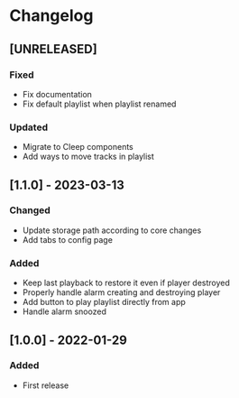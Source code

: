 # Changelog

## [UNRELEASED]
### Fixed
- Fix documentation
- Fix default playlist when playlist renamed

### Updated
- Migrate to Cleep components
- Add ways to move tracks in playlist

## [1.1.0] - 2023-03-13
### Changed
- Update storage path according to core changes
- Add tabs to config page

### Added
- Keep last playback to restore it even if player destroyed
- Properly handle alarm creating and destroying player
- Add button to play playlist directly from app
- Handle alarm snoozed

## [1.0.0] - 2022-01-29
### Added
- First release

    
